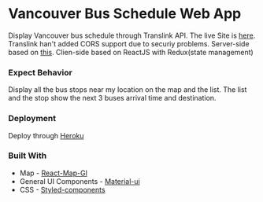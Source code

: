 # Vancouver Bus Schedule Web App

Display Vancouver bus schedule through Translink API. The live Site is [here](https://vancouver-bus-schedule.herokuapp.com/).
Translink han't added CORS support due to securiy problems. Server-side based on [this](https://github.com/yeah568/simplebus-server).
Clien-side based on ReactJS with Redux(state management)

### Expect Behavior

Display all the bus stops near my location on the map and the list. The list and the stop show the next 3 buses arrival time and destination.

### Deployment

Deploy through [Heroku](https://www.heroku.com/)

### Built With

- Map - [React-Map-Gl](https://uber.github.io/react-map-gl/#/)
- General UI Components - [Material-ui](https://material-ui.com/)
- CSS - [Styled-components](https://github.com/styled-components/styled-components)
